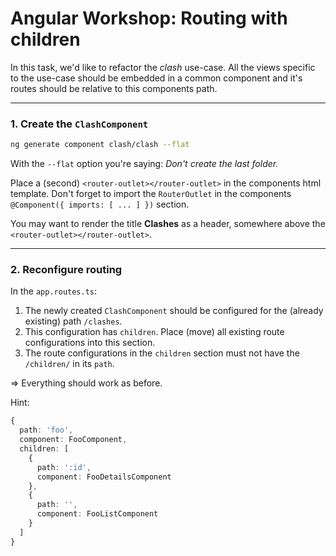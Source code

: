 # Angular Workshop: Routing with children

In this task, we'd like to refactor the _clash_ use-case. All the views specific to the use-case should be embedded in a common component and it's routes should be relative to this components path.

---

### **1. Create the `ClashComponent`**

```sh
ng generate component clash/clash --flat
```

With the `--flat` option you're saying: _Don't create the last folder._

Place a (second) `<router-outlet></router-outlet>` in the components html template. Don't forget to import the `RouterOutlet` in the components `@Component({ imports: [ ... ] })` section.

You may want to render the title **Clashes** as a header, somewhere above the `<router-outlet></router-outlet>`.

---

### **2. Reconfigure routing**

In the `app.routes.ts`:

1. The newly created `ClashComponent` should be configured for the (already existing) path `/clashes`.
2. This configuration has `children`. Place (move) all existing route configurations into this section.
3. The route configurations in the `children` section must not have the `/children/` in its `path`.

=> Everything should work as before.

Hint:

```ts
{
  path: 'foo',
  component: FooComponent,
  children: [
    {
      path: ':id',
      component: FooDetailsComponent
    },
    {
      path: '',
      component: FooListComponent
    }
  ]
}
```
